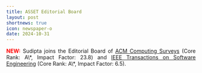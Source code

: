 ```yaml
---
title: ASSET Editorial Board
layout: post
shortnews: true
icon: newspaper-o
date: 2024-10-31
---
```

<p style="text-align:justify">
<font color="red"><b>NEW:</b></font>
Sudipta joins the Editorial Board of <a href="https://dl.acm.org/journal/csur/editorial-board">ACM Computing Surveys</a> (Core Rank: A\*, Impact Factor: 23.8) and <a href="https://www.computer.org/csdl/journal/ts/about/107385">IEEE Transactions on Software Engineering</a> (Core Rank: A\*, Impact Factor: 6.5). 
</p>
